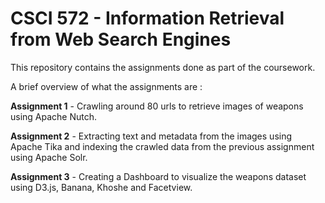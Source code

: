 # CSCI 572 - Information Retrieval from Web Search Engines


This repository contains the assignments done as part of the coursework.

A brief overview of what the assignments are :

**Assignment 1** - Crawling around 80 urls to retrieve images of weapons using Apache Nutch.

**Assignment 2** - Extracting text and metadata from the images using Apache Tika and indexing the crawled data from the previous assignment using Apache Solr.

**Assignment 3** - Creating a Dashboard to visualize the weapons dataset using D3.js, Banana, Khoshe and Facetview.
